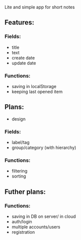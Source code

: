 Lite and simple app for short notes

## Features:

### Fields:
- title
- text
- create date
- update date

### Functions:
- saving in localStorage
- keeping last opened item

## Plans:

- design

### Fields:
- label/tag
- group/category (with hierarchy)

### Functions:
- filtering
- sorting

## Futher plans:

### Functions:
- saving in DB on server/ in cloud
- auth/login
- multiple accounts/users
- registration

